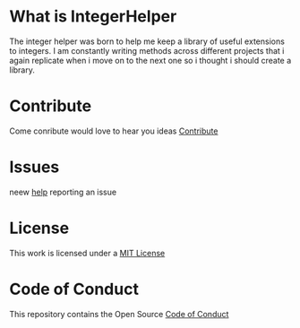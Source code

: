 # What is IntegerHelper

The integer helper was born to help me keep a library of useful extensions to integers. I am constantly writing methods across different projects that i again replicate when i move on to the next one so i thought i should create a library.

# Contribute

Come conribute would love to hear you ideas [Contribute](https://github.com/SamB1990/IntegerHelper/blob/master/CONTRIBUTING.md)

# Issues

neew [help](https://github.com/SamB1990/IntegerHelper/blob/master/CONTRIBUTING.md#issues) reporting an issue

# License

This work is licensed under a [MIT License](https://github.com/SamB1990/IntegerHelper/blob/master/LICENSE)

# Code of Conduct

This repository contains the Open Source [Code of Conduct](https://github.com/SamB1990/IntegerHelper/blob/master/code_of_conduct.md)
